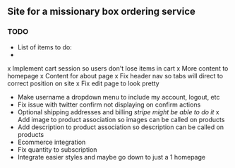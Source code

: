 ## Site for a missionary box ordering service

### TODO

- List of items to do:
-
x Implement cart session so users don't lose items in cart
x More content to homepage
x Content for about page
x Fix header nav so tabs will direct to correct position on site
x Fix edit page to look pretty
- Make username a dropdown menu to include my account, logout, etc
- Fix issue with twitter confirm not displaying on confirm actions
- Optional shipping addresses and billing *stripe might be able to do it*
x Add image to product association so images can be called on products
- Add description to product association so description can be called on products
- Ecommerce integration
- Fix quantity to subscription
- Integrate easier styles and maybe go down to just a 1 homepage